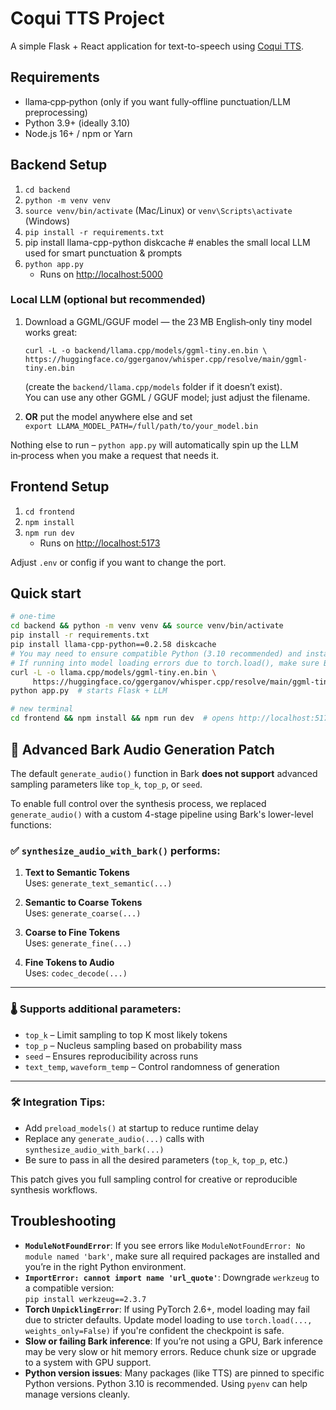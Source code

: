 # Coqui TTS Project

A simple Flask + React application for text-to-speech using [Coqui TTS](https://github.com/coqui-ai/TTS).

## Requirements

- llama‑cpp‑python (only if you want fully‑offline punctuation/LLM preprocessing)
- Python 3.9+ (ideally 3.10)
- Node.js 16+ / npm or Yarn

## Backend Setup

1. `cd backend`
2. `python -m venv venv`
3. `source venv/bin/activate` (Mac/Linux) or `venv\Scripts\activate` (Windows)
4. `pip install -r requirements.txt`
5. pip install llama-cpp-python diskcache # enables the small local LLM used for smart punctuation & prompts
6. `python app.py`
   - Runs on [http://localhost:5000](http://localhost:5000)

### Local LLM (optional but recommended)

1. Download a GGML/GGUF model — the 23 MB English‑only tiny model works great:

   `curl -L -o backend/llama.cpp/models/ggml-tiny.en.bin \
  https://huggingface.co/ggerganov/whisper.cpp/resolve/main/ggml-tiny.en.bin`

   (create the `backend/llama.cpp/models` folder if it doesn’t exist).  
   You can use any other GGML / GGUF model; just adjust the filename.

2. **OR** put the model anywhere else and set  
   `export LLAMA_MODEL_PATH=/full/path/to/your_model.bin`

Nothing else to run – `python app.py` will automatically spin up the LLM in‑process when you make a request that needs it.

## Frontend Setup

1. `cd frontend`
2. `npm install`
3. `npm run dev`
   - Runs on [http://localhost:5173](http://localhost:5173)

Adjust `.env` or config if you want to change the port.

## Quick start

```bash
# one‑time
cd backend && python -m venv venv && source venv/bin/activate
pip install -r requirements.txt
pip install llama-cpp-python==0.2.58 diskcache
# You may need to ensure compatible Python (3.10 recommended) and install other packages manually if missing.
# If running into model loading errors due to torch.load(), make sure Bark models are trusted or adjust torch.load settings manually.
curl -L -o llama.cpp/models/ggml-tiny.en.bin \
     https://huggingface.co/ggerganov/whisper.cpp/resolve/main/ggml-tiny.en.bin
python app.py  # starts Flask + LLM

# new terminal
cd frontend && npm install && npm run dev  # opens http://localhost:5173
```

## 🔧 Advanced Bark Audio Generation Patch

The default `generate_audio()` function in Bark **does not support** advanced sampling parameters like `top_k`, `top_p`, or `seed`.

To enable full control over the synthesis process, we replaced `generate_audio()` with a custom 4-stage pipeline using Bark's lower-level functions:

### ✅ `synthesize_audio_with_bark()` performs:

1. **Text to Semantic Tokens**  
   Uses: `generate_text_semantic(...)`

2. **Semantic to Coarse Tokens**  
   Uses: `generate_coarse(...)`

3. **Coarse to Fine Tokens**  
   Uses: `generate_fine(...)`

4. **Fine Tokens to Audio**  
   Uses: `codec_decode(...)`

---

### 🌡️ Supports additional parameters:

- `top_k` – Limit sampling to top K most likely tokens
- `top_p` – Nucleus sampling based on probability mass
- `seed` – Ensures reproducibility across runs
- `text_temp`, `waveform_temp` – Control randomness of generation

---

### 🛠️ Integration Tips:

- Add `preload_models()` at startup to reduce runtime delay
- Replace any `generate_audio(...)` calls with `synthesize_audio_with_bark(...)`
- Be sure to pass in all the desired parameters (`top_k`, `top_p`, etc.)

This patch gives you full sampling control for creative or reproducible synthesis workflows.

## Troubleshooting

- **`ModuleNotFoundError`**: If you see errors like `ModuleNotFoundError: No module named 'bark'`, make sure all required packages are installed and you’re in the right Python environment.
- **`ImportError: cannot import name 'url_quote'`**: Downgrade `werkzeug` to a compatible version:  
  `pip install werkzeug==2.3.7`
- **Torch `UnpicklingError`**: If using PyTorch 2.6+, model loading may fail due to stricter defaults. Update model loading to use `torch.load(..., weights_only=False)` if you're confident the checkpoint is safe.
- **Slow or failing Bark inference**: If you’re not using a GPU, Bark inference may be very slow or hit memory errors. Reduce chunk size or upgrade to a system with GPU support.
- **Python version issues**: Many packages (like TTS) are pinned to specific Python versions. Python 3.10 is recommended. Using `pyenv` can help manage versions cleanly.
